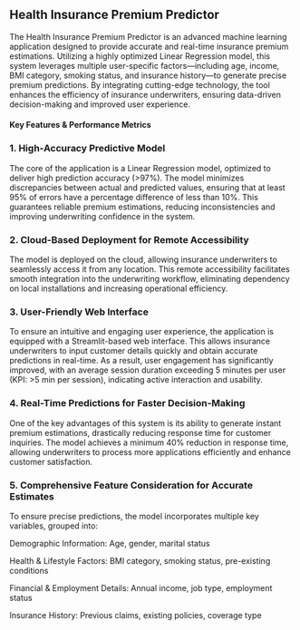 ## Health Insurance Premium Predictor
The Health Insurance Premium Predictor is an advanced machine learning application designed to provide accurate and real-time insurance premium estimations. Utilizing a highly optimized Linear Regression model, this system leverages multiple user-specific factors—including age, income, BMI category, smoking status, and insurance history—to generate precise premium predictions. By integrating cutting-edge technology, the tool enhances the efficiency of insurance underwriters, ensuring data-driven decision-making and improved user experience.

#### Key Features & Performance Metrics
### 1. High-Accuracy Predictive Model
The core of the application is a Linear Regression model, optimized to deliver high prediction accuracy (>97%). The model minimizes discrepancies between actual and predicted values, ensuring that at least 95% of errors have a percentage difference of less than 10%. This guarantees reliable premium estimations, reducing inconsistencies and improving underwriting confidence in the system.

### 2. Cloud-Based Deployment for Remote Accessibility
The model is deployed on the cloud, allowing insurance underwriters to seamlessly access it from any location. This remote accessibility facilitates smooth integration into the underwriting workflow, eliminating dependency on local installations and increasing operational efficiency.

### 3. User-Friendly Web Interface
To ensure an intuitive and engaging user experience, the application is equipped with a Streamlit-based web interface. This allows insurance underwriters to input customer details quickly and obtain accurate predictions in real-time. As a result, user engagement has significantly improved, with an average session duration exceeding 5 minutes per user (KPI: >5 min per session), indicating active interaction and usability.

### 4. Real-Time Predictions for Faster Decision-Making
One of the key advantages of this system is its ability to generate instant premium estimations, drastically reducing response time for customer inquiries. The model achieves a minimum 40% reduction in response time, allowing underwriters to process more applications efficiently and enhance customer satisfaction.

### 5. Comprehensive Feature Consideration for Accurate Estimates
To ensure precise predictions, the model incorporates multiple key variables, grouped into:

Demographic Information: Age, gender, marital status

Health & Lifestyle Factors: BMI category, smoking status, pre-existing conditions

Financial & Employment Details: Annual income, job type, employment status

Insurance History: Previous claims, existing policies, coverage type
